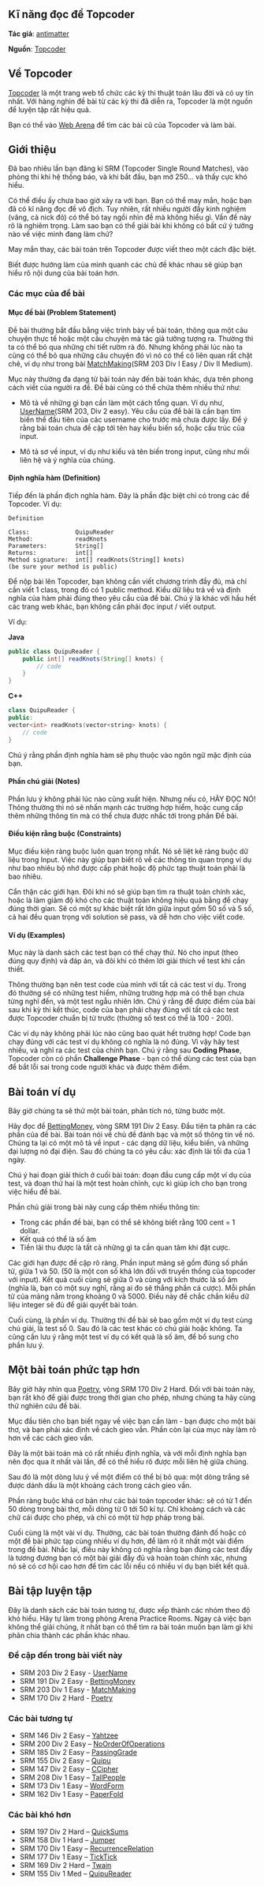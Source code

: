 ## Kĩ năng đọc đề Topcoder

**Tác giả**: [antimatter](https://www.topcoder.com/member-profile/antimatter)

**Nguồn**: [Topcoder](https://www.topcoder.com/community/data-science/data-science-tutorials/how-to-dissect-a-topcoder-problem-statement/)



## Về Topcoder

[Topcoder](https://topcoder.com) là một trang web tổ chức các kỳ thi thuật toán lâu đời và có uy tín nhất. Với hàng nghìn đề bài từ các kỳ thi đã diễn ra, Topcoder là một nguồn để luyện tập rất hiệu quả.

Bạn có thể vào [Web Arena](https://arena.topcoder.com) để tìm các bài cũ của Topcoder và làm bài.

## Giới thiệu

Đã bao nhiêu lần bạn đăng kí SRM (Topcoder Single Round Matches), vào phòng thi khi hệ thống báo, và khi bắt đầu, bạn mở 250... và thấy cực khó hiểu.

Có thể điều ấy chưa bao giờ xảy ra với bạn. Bạn có thể may mắn, hoặc bạn đã có kĩ năng đọc đề vô địch. Tuy nhiên, rất nhiều người đầy kinh nghiệm (vâng, cả nick đỏ) có thể bó tay ngồi nhìn đề mà không hiểu gì. Vấn đề này rõ là nghiêm trọng. Làm sao bạn có thể giải bài khi không có bất cứ ý tưởng nào về việc mình đang làm chứ?

May mắn thay, các bài toán trên Topcoder được viết theo một cách đặc biệt. 

Biết được hướng làm của mình quanh các chủ đề khác nhau sẽ giúp bạn hiểu rõ nội dung của bài toán hơn.

### Các mục của đề bài

#### Mục đề bài (Problem Statement)

Đề bài thường bắt đầu bằng việc trình bày về bài toán, thông qua một câu chuyện thực tế hoặc một câu chuyện mà tác giả tưởng tượng ra. Thường thì ta có thể bỏ qua những chi tiết rườm rà đó. Nhưng không phải lúc nào ta cũng có thể bỏ qua những câu chuyện đó vì nó có thể có liên quan rất chặt chẽ, ví dụ như trong bài [MatchMaking](http://community.topcoder.com/tc?module=ProblemDetail&rd=5849&pm=2911)(SRM 203 Div I Easy / Div II Medium).

Mục này thường đa dạng từ bài toán này đến bài toán khác, dựa trên phong cách viết của người ra đề. Đề bài cũng có thể chứa thêm nhiều thứ như:

- Mô tả về những gì bạn cần làm một cách tổng quan. Ví dụ như, [UserName](http://community.topcoder.com/tc?module=ProblemDetail&rd=5849&pm=2913)(SRM 203, Div 2 easy). Yêu cầu của đề bài là cần bạn tìm biến thể đầu tiên của các username cho trước mà chưa được lấy. Để ý rằng bài toán chưa đề cập tới tên hay kiểu biến số, hoặc cấu trúc của input.

- Mô tả sơ về input, ví dụ như kiểu và tên biến trong input, cũng như mối liên hệ và ý nghĩa của chúng.

#### Định nghĩa hàm (Definition)

Tiếp đến là phần địch nghĩa hàm. Đây là phần đặc biệt chỉ có trong các đề Topcoder. Ví dụ:

```
Definition
    	
Class:             QuipuReader
Method:            readKnots
Parameters:        String[]
Returns:           int[]
Method signature:  int[] readKnots(String[] knots)
(be sure your method is public)

```

Để nộp bài lên Topcoder, bạn không cần viết chương trình đầy đủ, mà chỉ cần viết 1 class, trong đó có 1 public method. Kiểu dữ liệu trả về và định nghĩa của hàm phải đúng theo yêu cầu của đề bài. Chú ý là khác với hầu hết các trang web khác, bạn không cần phải đọc input / viết output.

Ví dụ:

**Java**

```java
public class QuipuReader {
    public int[] readKnots(String[] knots) {
        // code
    }
}
```

**C++**

```cpp
class QuipuReader {
public:
vector<int> readKnots(vector<string> knots) {
    // code
}
```

Chú ý rằng phần định nghĩa hàm sẽ phụ thuộc vào ngôn ngữ mặc định của bạn.

#### Phần chú giải (Notes)

Phần lưu ý không phải lúc nào cũng xuất hiện. Nhưng nếu có, HÃY ĐỌC NÓ! Thông thường thì nó sẽ nhấn mạnh các trường hợp hiểm, hoặc cung cấp thêm những thông tin mà có thể chưa được nhắc tới trong phần Đề bài.

#### Điều kiện rằng buộc (Constraints)

Mục điều kiện ràng buộc luôn quan trọng nhất. Nó sẽ liệt kê ràng buộc dữ liệu trong Input. Việc này giúp bạn biết rõ về các thông tin quan trọng ví dụ như bao nhiêu bộ nhớ được cấp phát hoặc độ phức tạp thuật toán phải là bao nhiêu.

Cẩn thận các giới hạn. Đôi khi nó sẽ giúp bạn tìm ra thuật toán chính xác, hoặc là làm giảm độ khó cho các thuật toán không hiệu quả bằng để chạy đúng thời gian. Sẽ có một sự khác biệt rất lớn giữa input gồm 50 số và 5 số, cả hai đều quan trọng với solution sẽ pass, và dễ hơn cho việc viết code.

#### Ví dụ (Examples)

Mục này là danh sách các test bạn có thể chạy thử. Nó cho input (theo đúng quy định) và đáp án, và đôi khi có thêm lời giải thích về test khi cần thiết.

Thông thường bạn nên test code của mình với tất cả các test ví dụ. Trong đó thường sẽ có những test hiểm, những trường hợp mà có thể bạn chưa từng nghĩ đến, và một test ngẫu nhiên lớn. Chú ý rằng để được điểm của bài sau khi kỳ thi kết thúc, code của bạn phải chạy đúng với tất cả các test được Topcoder chuẩn bị từ trước (thường số test có thể là 100 - 200).

Các ví dụ này không phải lúc nào cũng bao quát hết trường hợp! Code bạn chạy đúng với các test ví dụ không có nghĩa là nó đúng. Vì vậy hãy test nhiều, và nghĩ ra các test của chính bạn. Chú ý rằng sau **Coding Phase**, Topcoder còn có phần **Challenge Phase** - bạn có thể dùng các test của bạn để bắt lỗi sai trong code người khác và được thêm điểm.


## Bài toán ví dụ

Bây giờ chúng ta sẽ thử một bài toán, phân tích nó, từng bước một.

Hãy đọc đề [BettingMoney](http://community.topcoder.com/tc?module=ProblemDetail&rd=4775&pm=2297), vòng SRM 191 Div 2 Easy. Đầu tiên ta phân ra các phần của đề bài. Bài toán nói về chủ đề đánh bạc và một số thông tin về nó. Chúng ta lại có một mô tả về input - các dạng dữ liệu, kiểu biến, và những đại lượng nó đại điện. Sau đó chúng ta có yêu cầu: xác định lãi tối đa của 1 ngày.

Chú ý hai đoạn giải thích ở cuối bài toán: đoạn đầu cung cấp một ví dụ của test, và đoạn thứ hai là một test hoàn chỉnh, cực kì giúp ích cho bạn trong việc hiểu đề bài.

Phần chú giải trong bài này cung cấp thêm nhiều thông tin:

- Trong các phần đề bài, bạn có thể sẽ không biết rằng 100 cent = 1 dollar.
- Kết quả có thể là số âm
- Tiền lãi thu được là tất cả những gì ta cần quan tâm khi đặt cược.

Các giới hạn được đề cập rõ ràng. Phần input mảng sẽ gồm đúng số phần tử, giữa 1 và 50. (50 là một con số khá lớn đối với truyền thống của topcoder với input). Kết quả cuối cùng sẽ giữa 0 và cùng với kích thước là số âm (nghĩa là,  bạn có một suy nghĩ, rằng ai đo sẽ thắng phần cá cược). Mỗi phần tử của mảng nằm trong khoảng 0 và 5000. Điều này để chắc chắn kiểu dữ liệu integer sẽ đủ để giải quyết bài toán.

Cuối cùng, là phần ví dụ. Thường thì đề bài sẽ bao gồm một ví dụ test cùng chú giải, là test số 0. Sau đó là các test khác có chú giải hoặc không. Ta cũng cần lưu ý rằng một test ví dụ có kết quả là số âm, để bổ sung cho phần lưu ý.

## Một bài toán phức tạp hơn

Bây giờ hãy nhìn qua [Poetry](http://community.topcoder.com/tc?module=ProblemDetail&rd=4655&pm=1835), vòng SRM 170 Div 2 Hard. Đối với bài toán này, bạn rất khó để giải được trong thời gian cho phép, nhưng chúng ta hãy cùng thử nghiên cứu đề bài.

Mục đầu tiên cho bạn biết ngay về việc bạn cần làm - bạn được cho một bài thơ, và bạn phải xác định về cách gieo vần. Phần còn lại của mục này làm rõ hơn về các cách gieo vần.

Đây là một bài toán mà có rất nhiều định nghĩa, và với mỗi định nghĩa bạn nên đọc qua ít nhất vài lần, để có thể hiểu rõ được mỗi liên hệ giữa chúng.

Sau đó là một dòng lưu ý về một điểm có thể bị bỏ qua: một dòng trắng sẽ được dánh dấu là một khoảng cách trong cách gieo vần.

Phần ràng buộc khá cơ bản như các bài toán topcoder khác: sẽ có từ 1 đến 50 dòng trong bài thơ, mỗi dòng từ 0 tới 50 kí tự. Chỉ khoảng cách và các chữ cái được cho phép, và chỉ có một từ hợp pháp trong bài.

Cuối cùng là một vài ví dụ. Thường, các bài toán thường đánh đố hoặc có một đề bài phức tạp cùng nhiều ví dụ hơn, để làm rõ ít nhất một vài điểm trong đề bài. Nhắc lại, điều này không có nghĩa rằng bạn đúng các test đấy là tương đương bạn có một bài giải đầy đủ và hoàn toàn chính xác, nhưng nó sẽ có cơ hội cao hơn để tìm các lỗi nếu có nhiều ví dụ bạn biết kết quả.

## Bài tập luyện tập

Đây là danh sách các bài toán tương tự, được xếp thành các nhóm theo độ khó hiểu. Hãy tự làm trong phòng Arena Practice Rooms. Ngay cả việc bạn không thể giải chúng, ít nhất bạn có thể tìm ra bài toán muốn bạn làm gì khi phân chia thành các phần khác nhau.

### Đề cập đến trong bài viết này

- SRM 203 Div 2 Easy - [UserName](http://community.topcoder.com/tc?module=ProblemDetail&rd=5849&pm=2913)
- SRM 191 Div 2 Easy - [BettingMoney](http://community.topcoder.com/tc?module=ProblemDetail&rd=4775&pm=2297)
- SRM 203 Div 1 Easy - [MatchMaking](http://community.topcoder.com/tc?module=ProblemDetail&rd=5849&pm=2911)
- SRM 170 Div 2 Hard - [Poetry](http://community.topcoder.com/tc?module=ProblemDetail&rd=4655&pm=1835)

### Các bài tương tự

- SRM 146 Div 2 Easy – [Yahtzee](http://community.topcoder.com/tc?module=ProblemDetail&rd=4535&pm=1692)
- SRM 200 Div 2 Easy – [NoOrderOfOperations](http://community.topcoder.com/tc?module=ProblemDetail&rd=5075&pm=2868)
- SRM 185 Div 2 Easy – [PassingGrade](http://community.topcoder.com/tc?module=ProblemDetail&rd=4745&pm=1962)
- SRM 155 Div 2 Easy – [Quipu](http://community.topcoder.com/tc?module=ProblemDetail&rd=4580&pm=1686)
- SRM 147 Div 2 Easy – [CCipher](http://community.topcoder.com/tc?module=ProblemDetail&rd=4540&pm=1667)
- SRM 208 Div 1 Easy – [TallPeople](http://community.topcoder.com/tc?module=ProblemDetail&rd=5854&pm=2923)
- SRM 173 Div 1 Easy – [WordForm](http://community.topcoder.com/tc?module=ProblemDetail&rd=4670&pm=2002)
- SRM 162 Div 1 Easy – [PaperFold](http://community.topcoder.com/tc?module=ProblemDetail&rd=4615&pm=1846)

### Các bài khó hơn

- SRM 197 Div 2 Hard – [QuickSums](http://community.topcoder.com/tc?module=ProblemDetail&rd=5072&pm=2829)
- SRM 158 Div 1 Hard – [Jumper](http://community.topcoder.com/tc?module=ProblemDetail&rd=4598&pm=1157)
- SRM 170 Div 1 Easy – [RecurrenceRelation](http://community.topcoder.com/tc?module=ProblemDetail&rd=4655&pm=1915)
- SRM 177 Div 1 Easy – [TickTick](http://community.topcoder.com/tc?module=ProblemDetail&rd=4690&pm=1609)
- SRM 169 Div 2 Hard – [Twain](http://community.topcoder.com/tc?module=ProblemDetail&rd=4650&pm=1876)
- SRM 155 Div 1 Med – [QuipuReader](http://community.topcoder.com/tc?module=ProblemDetail&rd=4580&pm=1694)